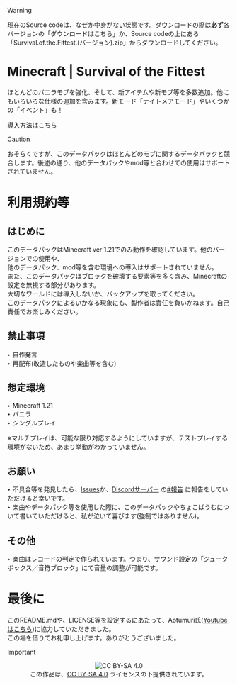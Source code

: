 >[!WARNING]
>現在のSource codeは、なぜか中身がない状態です。ダウンロードの際は**必ず**各バージョンの「ダウンロードはこちら」か、Source codeの上にある「Survival.of.the.Fittest.(バージョン).zip」からダウンロードしてください。

# Minecraft | Survival of the Fittest
ほとんどのバニラモブを強化、そして、新アイテムや新モブ等を多数追加。他にもいろいろな仕様の追加を含みます。新モード「ナイトメアモード」やいくつかの「イベント」も！

[導入方法はこちら](https://github.com/chocobaumu/Minecraft-Survival-of-the-Fittest/blob/main/INSTALL.md)

> [!CAUTION]
> おそらくですが、このデータパックはほとんどのモブに関するデータパックと競合します。後述の通り、他のデータパックやmod等と合わせての使用はサポートされていません。

# 利用規約等
## はじめに

このデータパックはMinecraft ver 1.21でのみ動作を確認しています。他のバージョンでの使用や、<br>
他のデータパック、mod等を含む環境への導入はサポートされていません。<br>
また、このデータパックはブロックを破壊する要素等を多く含み、Minecraftの設定を無視する部分があります。<br>
大切なワールドには導入しないか、バックアップを取ってください。<br>
このデータパックによるいかなる現象にも、製作者は責任を負いかねます。自己責任でお楽しみください。<br>

## 禁止事項

‣ 自作発言<br>
‣ 再配布(改造したものや楽曲等を含む)<br>

## 想定環境

‣ Minecraft 1.21<br>
‣ バニラ<br>
‣ シングルプレイ<br>

※マルチプレイは、可能な限り対応するようにしていますが、テストプレイする環境がないため、あまり挙動がわかっていません。

## お願い

‣ 不具合等を発見したら、[Issues](https://github.com/chocobaumu/Minecraft-Survival-of-the-Fittest/issues)か、[Discordサーバー](https://discord.gg/a4RjZe2Bpu ) の[#報告](https://discord.com/channels/1211127404110811216/1211130201719963668 ) に報告をしていただけると幸いです。<br>
‣ 楽曲やデータパック等を使用した際に、このデータパックやちょこばうむについて書いていただけると、私が泣いて喜びます(強制ではありません)。<br>

## その他

‣ 楽曲はレコードの判定で作られています。つまり、サウンド設定の「ジュークボックス／音符ブロック」にて音量の調整が可能です。<br>

# 最後に

このREADME.mdや、LICENSE等を設定するにあたって、Aotumuri氏([Youtubeはこちら](https://www.youtube.com/channel/UCtVg2I271bfgF41xTcELrIg ))に協力していただきました。<br>
この場を借りてお礼申し上げます。ありがとうございました。

> [!IMPORTANT]
><p align="center">
><img src="https://licensebuttons.net/l/by-sa/4.0/88x31.png" alt="CC BY-SA 4.0"><br>
>この作品は、<a href="https://creativecommons.org/licenses/by-sa/4.0/deed">CC BY-SA 4.0</a> ライセンスの下提供されています。<br>
></p>
